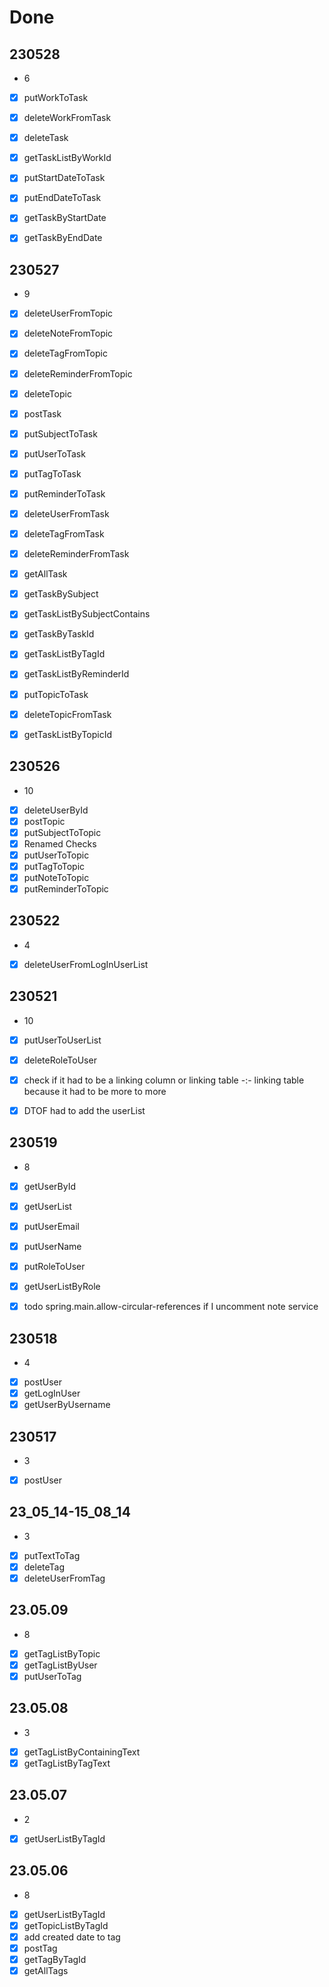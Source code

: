 # Done

## 230528
- 6

- [x] putWorkToTask
- [x] deleteWorkFromTask
- [x] deleteTask
- [x] getTaskListByWorkId

- [x] putStartDateToTask
- [x] putEndDateToTask
- [x] getTaskByStartDate
- [x] getTaskByEndDate

## 230527

- 9

- [x] deleteUserFromTopic
- [x] deleteNoteFromTopic
- [x] deleteTagFromTopic
- [x] deleteReminderFromTopic
- [x] deleteTopic
- [x] postTask
- [x] putSubjectToTask
- [x] putUserToTask
- [x] putTagToTask
- [x] putReminderToTask
- [x] deleteUserFromTask
- [x] deleteTagFromTask
- [x] deleteReminderFromTask
- [x] getAllTask
- [x] getTaskBySubject
- [x] getTaskListBySubjectContains
- [x] getTaskByTaskId
- [x] getTaskListByTagId
- [x] getTaskListByReminderId

- [x] putTopicToTask
- [x] deleteTopicFromTask
- [x] getTaskListByTopicId

## 230526

- 10

- [x] deleteUserById
- [x] postTopic
- [x] putSubjectToTopic
- [x] Renamed Checks
- [x] putUserToTopic
- [x] putTagToTopic
- [x] putNoteToTopic
- [x] putReminderToTopic

## 230522

- 4

- [x] deleteUserFromLogInUserList

## 230521

- 10

- [x] putUserToUserList
- [x] deleteRoleToUser


- [x] check if it had to be a linking column or linking table -:- linking table because it had to be more to more
- [x] DTOF had to add the userList

## 230519

- 8

- [x] getUserById
- [x] getUserList
- [x] putUserEmail
- [x] putUserName

- [x] putRoleToUser
- [x] getUserListByRole

- [x] todo spring.main.allow-circular-references if I uncomment note service

## 230518

- 4

- [x] postUser
- [x] getLogInUser
- [x] getUserByUsername

## 230517

- 3

- [x] postUser

## 23_05_14-15_08_14

- 3

- [x] putTextToTag
- [x] deleteTag
- [x] deleteUserFromTag

## 23.05.09

- 8
- [x] getTagListByTopic
- [x] getTagListByUser
- [x] putUserToTag

## 23.05.08

- 3
- [x] getTagListByContainingText
- [x] getTagListByTagText

## 23.05.07

- 2
- [x] getUserListByTagId

## 23.05.06

- 8
- [x] getUserListByTagId
- [x] getTopicListByTagId
- [x] add created date to tag
- [x] postTag
- [x] getTagByTagId
- [x] getAllTags
